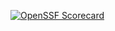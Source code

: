[![OpenSSF Scorecard](https://api.scorecard.dev/projects/github.com/Trendyol/AppSec/badge)](https://scorecard.dev/viewer/?uri=github.com/Trendyol/AppSec) 

 
 
 
              
